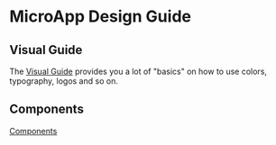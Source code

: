 # MicroApp Design Guide



## Visual Guide

The [Visual Guide](visual-guide/README.md) provides you a lot of "basics" on how
to use colors, typography, logos and so on.


## Components

[Components](components/README.md)

